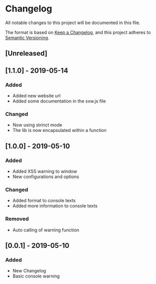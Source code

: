 # Changelog
All notable changes to this project will be documented in this file.

The format is based on [Keep a Changelog](https://keepachangelog.com/en/1.0.0/),
and this project adheres to [Semantic Versioning](https://semver.org/spec/v2.0.0.html).

## [Unreleased]

## [1.1.0] - 2019-05-14
### Added
 - Added new website url
 - Added some documentation in the sxw.js file

### Changed
 - Now using strinct mode
 - The lib is now encapsulated within a function
 

## [1.0.0] - 2019-05-10
### Added
 - Added XSS warning to window
 - New configurations and options

### Changed
 - Added format to console texts
 - Added more information to console texts

### Removed
 - Auto calling of warning function

## [0.0.1] - 2019-05-10
### Added
 - New Changelog
 - Basic console warning
